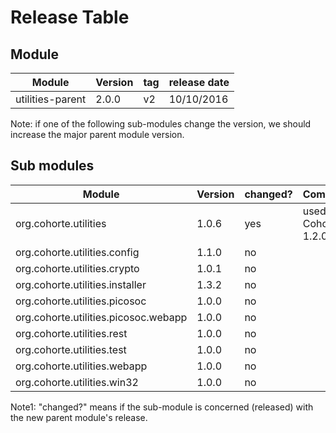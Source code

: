 # Release Table

## Module

Module | Version | tag | release date
------------ | ------------- | ------------- | -------------
utilities-parent | 2.0.0 | v2 | 10/10/2016

Note: if one of the following sub-modules change the version, we should increase the major parent module version.

## Sub modules

Module | Version | changed? | Comment
------------ | ------------- | ------------- | -------------
org.cohorte.utilities | 1.0.6 | yes | used in Cohorte 1.2.0
org.cohorte.utilities.config | 1.1.0 | no | 
org.cohorte.utilities.crypto | 1.0.1 | no
org.cohorte.utilities.installer | 1.3.2 | no
org.cohorte.utilities.picosoc | 1.0.0 | no
org.cohorte.utilities.picosoc.webapp | 1.0.0 | no
org.cohorte.utilities.rest | 1.0.0 | no
org.cohorte.utilities.test | 1.0.0 | no
org.cohorte.utilities.webapp | 1.0.0 | no
org.cohorte.utilities.win32 | 1.0.0 | no

Note1: "changed?" means if the sub-module is concerned (released) with the new parent module's release.

